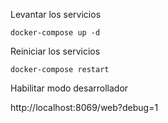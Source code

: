 
Levantar los servicios
```
docker-compose up -d
```

Reiniciar los servicios
```
docker-compose restart
```

Habilitar modo desarrollador

http://localhost:8069/web?debug=1